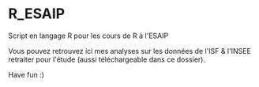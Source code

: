 # R_ESAIP
Script en langage R pour les cours de R à l'ESAIP

Vous pouvez retrouvez ici mes analyses sur les données de l'ISF & l'INSEE retraiter pour l'étude (aussi téléchargeable dans ce dossier).

Have fun :)
